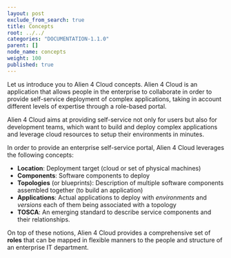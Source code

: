 ```yaml
---
layout: post
exclude_from_search: true
title: Concepts
root: ../../
categories: "DOCUMENTATION-1.1.0"
parent: []
node_name: concepts
weight: 100
published: true
---
```



Let us introduce you to Alien 4 Cloud concepts. Alien 4 Cloud is an application that allows people in the enterprise to collaborate in order to provide self-service deployment of complex applications, taking in account different levels of expertise through a role-based portal.
 
Alien 4 Cloud aims at providing self-service not only for users but also for development teams, which want to build and deploy complex applications and leverage cloud resources to setup their environments in minutes.
 
In order to provide an enterprise self-service portal, Alien 4 Cloud leverages the following concepts:
 
* __Location__: Deployment target (cloud or set of physical machines)
* __Components__: Software components to deploy
* __Topologies__ (or blueprints): Description of multiple software components assembled together (to build an application)
* __Applications__: Actual applications to deploy with _environments_ and _versions_ each of them being associated with a topology
* __TOSCA__: An emerging standard to describe service components and their relationships.
 
On top of these notions, Alien 4 Cloud provides a comprehensive set of __roles__ that can be mapped in flexible manners to the people and structure of an enterprise IT department.